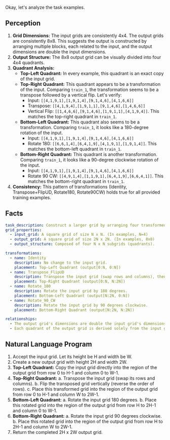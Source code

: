 Okay, let's analyze the task examples.

## Perception

1.  **Grid Dimensions:** The input grids are consistently 4x4. The output grids are consistently 8x8. This suggests the output is constructed by arranging multiple blocks, each related to the input, and the output dimensions are double the input dimensions.
2.  **Output Structure:** The 8x8 output grid can be visually divided into four 4x4 quadrants.
3.  **Quadrant Analysis:**
    *   **Top-Left Quadrant:** In every example, this quadrant is an exact copy of the input grid.
    *   **Top-Right Quadrant:** This quadrant appears to be a transformation of the input. Comparing `train_1`, the transformation seems to be a transpose followed by a vertical flip. Let's verify:
        *   Input: `[[4,1,9,1],[1,9,1,4],[9,1,4,6],[4,1,6,6]]`
        *   Transpose: `[[4,1,9,4],[1,9,1,1],[9,1,4,6],[1,4,6,6]]`
        *   Vertical Flip: `[[1,4,6,6],[9,1,4,6],[1,9,1,1],[4,1,9,4]]`. This matches the top-right quadrant in `train_1`.
    *   **Bottom-Left Quadrant:** This quadrant also seems to be a transformation. Comparing `train_1`, it looks like a 180-degree rotation of the input.
        *   Input: `[[4,1,9,1],[1,9,1,4],[9,1,4,6],[4,1,6,6]]`
        *   Rotate 180: `[[6,6,1,4],[6,4,1,9],[4,1,9,1],[1,9,1,4]]`. This matches the bottom-left quadrant in `train_1`.
    *   **Bottom-Right Quadrant:** This quadrant is another transformation. Comparing `train_1`, it looks like a 90-degree clockwise rotation of the input.
        *   Input: `[[4,1,9,1],[1,9,1,4],[9,1,4,6],[4,1,6,6]]`
        *   Rotate 90 CW: `[[4,9,1,4],[1,1,9,1],[6,4,1,9],[6,6,4,1]]`. This matches the bottom-right quadrant in `train_1`.
4.  **Consistency:** This pattern of transformations (Identity, Transpose+FlipUD, Rotate180, Rotate90CW) holds true for all provided training examples.

## Facts


```yaml
task_description: Construct a larger grid by arranging four transformed versions of the input grid in a 2x2 layout.
grid_properties:
  - input_grid: A square grid of size N x N. (In examples, N=4)
  - output_grid: A square grid of size 2N x 2N. (In examples, 8x8)
  - output_structure: Composed of four N x N subgrids (quadrants).

transformations:
  - name: Identity
    description: No change to the input grid.
    placement: Top-Left Quadrant (output[0:N, 0:N])
  - name: Transpose_FlipUD
    description: Transpose the input grid (swap rows and columns), then flip the result vertically (upside-down).
    placement: Top-Right Quadrant (output[0:N, N:2N])
  - name: Rotate_180
    description: Rotate the input grid by 180 degrees.
    placement: Bottom-Left Quadrant (output[N:2N, 0:N])
  - name: Rotate_90_CW
    description: Rotate the input grid by 90 degrees clockwise.
    placement: Bottom-Right Quadrant (output[N:2N, N:2N])

relationships:
  - The output grid's dimensions are double the input grid's dimensions in both height and width.
  - Each quadrant of the output grid is derived solely from the input grid using a specific geometric transformation.
```


## Natural Language Program

1.  Accept the input grid. Let its height be H and width be W.
2.  Create a new output grid with height 2H and width 2W.
3.  **Top-Left Quadrant:** Copy the input grid directly into the region of the output grid from row 0 to H-1 and column 0 to W-1.
4.  **Top-Right Quadrant:**
    a.  Transpose the input grid (swap its rows and columns).
    b.  Flip the transposed grid vertically (reverse the order of rows).
    c.  Place this transformed grid into the region of the output grid from row 0 to H-1 and column W to 2W-1.
5.  **Bottom-Left Quadrant:**
    a.  Rotate the input grid 180 degrees.
    b.  Place this rotated grid into the region of the output grid from row H to 2H-1 and column 0 to W-1.
6.  **Bottom-Right Quadrant:**
    a.  Rotate the input grid 90 degrees clockwise.
    b.  Place this rotated grid into the region of the output grid from row H to 2H-1 and column W to 2W-1.
7.  Return the completed 2H x 2W output grid.